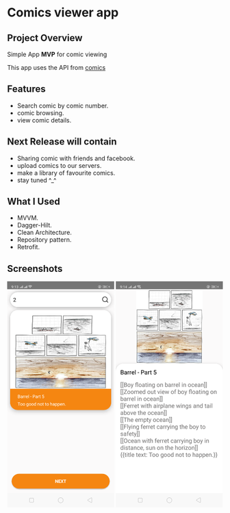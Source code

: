 
# Comics viewer app
## Project Overview

Simple App  **MVP** for comic viewing

This app uses the API from [comics](https://xkcd.com/)


## Features
- Search comic by comic number.
- comic browsing.
- view comic details.

## Next Release will contain
- Sharing comic with friends and facebook.
- upload comics to our servers.
- make a library of favourite comics.
- stay tuned ^_^


## What I Used
- MVVM.
- Dagger-Hilt.
- Clean Architecture.
- Repository pattern.
- Retrofit.




## Screenshots
<img src="https://github.com/mahmodsallam/shortcut/blob/master/app/1.png" width="250" margins="5px"> <img src="https://github.com/mahmodsallam/shortcut/blob/master/app/2.png" width="250" margins="5px"> 